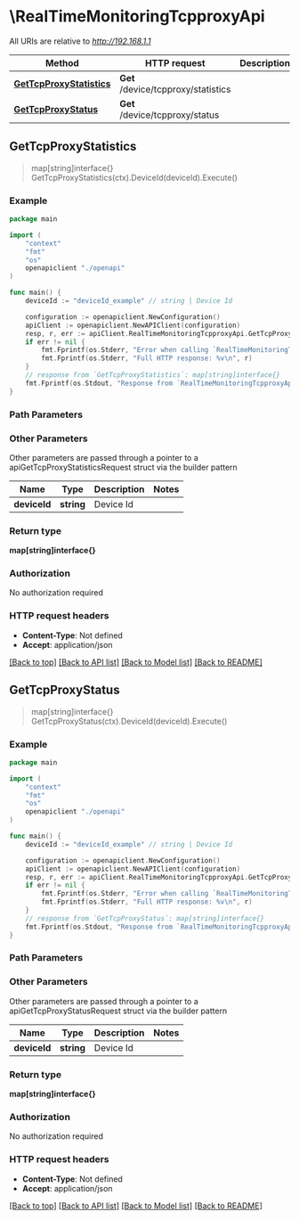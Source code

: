 # \RealTimeMonitoringTcpproxyApi

All URIs are relative to *http://192.168.1.1*

Method | HTTP request | Description
------------- | ------------- | -------------
[**GetTcpProxyStatistics**](RealTimeMonitoringTcpproxyApi.md#GetTcpProxyStatistics) | **Get** /device/tcpproxy/statistics | 
[**GetTcpProxyStatus**](RealTimeMonitoringTcpproxyApi.md#GetTcpProxyStatus) | **Get** /device/tcpproxy/status | 



## GetTcpProxyStatistics

> map[string]interface{} GetTcpProxyStatistics(ctx).DeviceId(deviceId).Execute()





### Example

```go
package main

import (
    "context"
    "fmt"
    "os"
    openapiclient "./openapi"
)

func main() {
    deviceId := "deviceId_example" // string | Device Id

    configuration := openapiclient.NewConfiguration()
    apiClient := openapiclient.NewAPIClient(configuration)
    resp, r, err := apiClient.RealTimeMonitoringTcpproxyApi.GetTcpProxyStatistics(context.Background()).DeviceId(deviceId).Execute()
    if err != nil {
        fmt.Fprintf(os.Stderr, "Error when calling `RealTimeMonitoringTcpproxyApi.GetTcpProxyStatistics``: %v\n", err)
        fmt.Fprintf(os.Stderr, "Full HTTP response: %v\n", r)
    }
    // response from `GetTcpProxyStatistics`: map[string]interface{}
    fmt.Fprintf(os.Stdout, "Response from `RealTimeMonitoringTcpproxyApi.GetTcpProxyStatistics`: %v\n", resp)
}
```

### Path Parameters



### Other Parameters

Other parameters are passed through a pointer to a apiGetTcpProxyStatisticsRequest struct via the builder pattern


Name | Type | Description  | Notes
------------- | ------------- | ------------- | -------------
 **deviceId** | **string** | Device Id | 

### Return type

**map[string]interface{}**

### Authorization

No authorization required

### HTTP request headers

- **Content-Type**: Not defined
- **Accept**: application/json

[[Back to top]](#) [[Back to API list]](../README.md#documentation-for-api-endpoints)
[[Back to Model list]](../README.md#documentation-for-models)
[[Back to README]](../README.md)


## GetTcpProxyStatus

> map[string]interface{} GetTcpProxyStatus(ctx).DeviceId(deviceId).Execute()





### Example

```go
package main

import (
    "context"
    "fmt"
    "os"
    openapiclient "./openapi"
)

func main() {
    deviceId := "deviceId_example" // string | Device Id

    configuration := openapiclient.NewConfiguration()
    apiClient := openapiclient.NewAPIClient(configuration)
    resp, r, err := apiClient.RealTimeMonitoringTcpproxyApi.GetTcpProxyStatus(context.Background()).DeviceId(deviceId).Execute()
    if err != nil {
        fmt.Fprintf(os.Stderr, "Error when calling `RealTimeMonitoringTcpproxyApi.GetTcpProxyStatus``: %v\n", err)
        fmt.Fprintf(os.Stderr, "Full HTTP response: %v\n", r)
    }
    // response from `GetTcpProxyStatus`: map[string]interface{}
    fmt.Fprintf(os.Stdout, "Response from `RealTimeMonitoringTcpproxyApi.GetTcpProxyStatus`: %v\n", resp)
}
```

### Path Parameters



### Other Parameters

Other parameters are passed through a pointer to a apiGetTcpProxyStatusRequest struct via the builder pattern


Name | Type | Description  | Notes
------------- | ------------- | ------------- | -------------
 **deviceId** | **string** | Device Id | 

### Return type

**map[string]interface{}**

### Authorization

No authorization required

### HTTP request headers

- **Content-Type**: Not defined
- **Accept**: application/json

[[Back to top]](#) [[Back to API list]](../README.md#documentation-for-api-endpoints)
[[Back to Model list]](../README.md#documentation-for-models)
[[Back to README]](../README.md)

